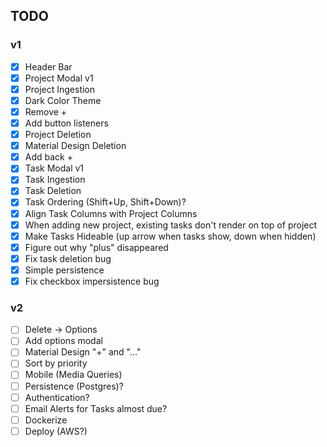 ## TODO

### v1
- [X] Header Bar
- [X] Project Modal v1
- [X] Project Ingestion
- [X] Dark Color Theme
- [X] Remove +
- [X] Add button listeners
- [X] Project Deletion
- [X] Material Design Deletion
- [X] Add back +
- [X] Task Modal v1
- [X] Task Ingestion
- [X] Task Deletion
- [X] Task Ordering (Shift+Up, Shift+Down)?
- [X] Align Task Columns with Project Columns
- [X] When adding new project, existing tasks don't render on top of project
- [X] Make Tasks Hideable (up arrow when tasks show, down when hidden)
- [X] Figure out why "plus" disappeared
- [X] Fix task deletion bug
- [X] Simple persistence
- [X] Fix checkbox impersistence bug

### v2
- [ ] Delete -> Options
- [ ] Add options modal
- [ ] Material Design "+" and "..."
- [ ] Sort by priority
- [ ] Mobile (Media Queries)
- [ ] Persistence (Postgres)?
- [ ] Authentication?
- [ ] Email Alerts for Tasks almost due?
- [ ] Dockerize
- [ ] Deploy (AWS?)
